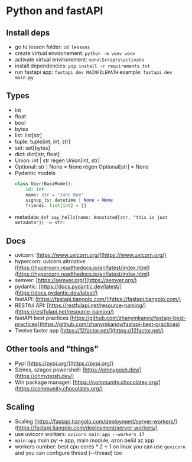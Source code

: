 # Python and fastAPI

## Install deps
- go to lesson folder: `cd lessons`
- create virtual environement: `python -m venv venv`
- activate virtual environement: `venv\Scripts\activate`
- install dependencies: `pip install -r requirements.txt`
- run fastapi app: `fastapi dev MAINFILEPATH` example: `fastapi dev main.py`

## Types

- int
- float
- bool
- bytes
- list: list[str]
- tuple: tuple[int, int, str]
- set: set[bytes]
- dict: dict[str, float]
- Union: int | str régen Union[int, str]
- Optional: str | None = None régen Optional[str] = None 
- Pydantic models 
  ```python
  class User(BaseModel):
      id: int
      name: str = "John Doe"
      signup_ts: datetime | None = None
      friends: list[int] = []
  ```
- metadata: `def say_hello(name: Annotated[str, "this is just metadata"]) -> str:`


## Docs
- uvicorn: [https://www.uvicorn.org/](https://www.uvicorn.org/)
- hypercorn: uvicorn altrnative [https://hypercorn.readthedocs.io/en/latest/index.html](https://hypercorn.readthedocs.io/en/latest/index.html)
- semver: [https://semver.org/](https://semver.org/)
- pydantic: [https://docs.pydantic.dev/latest/](https://docs.pydantic.dev/latest/)
- fastAPI: [https://fastapi.tiangolo.com/](https://fastapi.tiangolo.com/)
- RESTful API: [https://restfulapi.net/resource-naming/](https://restfulapi.net/resource-naming/)
- fastAPI best practices [https://github.com/zhanymkanov/fastapi-best-practices](https://github.com/zhanymkanov/fastapi-best-practices)
- Twelve factor app [https://12factor.net/](https://12factor.net/)


## Other tools and "things"
- Pypi [https://pypi.org/](https://pypi.org/)
- Színes, szagos powershell: [https://ohmyposh.dev/](https://ohmyposh.dev/)
- Win package manager: [https://community.chocolatey.org/](https://community.chocolatey.org/)

## Scaling
- Scaling [https://fastapi.tiangolo.com/deployment/server-workers/](https://fastapi.tiangolo.com/deployment/server-workers/)
- use uvicorn workers: `uvicorn main:app --workers 17`
- `main:app` main.py -> app, main module, azon belül az app
- workers number: best cpu cores * 2 + 1
  on linux you can use `guvicorn` and you can configure thread (--thread) too